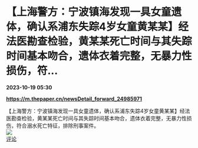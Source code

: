 # 【上海警方：宁波镇海发现一具女童遗体，确认系浦东失踪4岁女童黄某某】经法医勘查检验，黄某某死亡时间与其失踪时间基本吻合，遗体衣着完整，无暴力性损伤，符...

**2023-10-19 05:30**

**https://m.thepaper.cn/newsDetail_forward_24985971**

【上海警方：宁波镇海发现一具女童遗体，确认系浦东失踪4岁女童黄某某】经法医勘查检验，黄某某死亡时间与其失踪时间基本吻合，遗体衣着完整，无暴力性损伤，符合溺水死亡特征，排除刑事案件。  
![](https://img3.chouti.com/CHOUTI_20231019/7525C13CBBFA471C97EC2510B71DCBE4_W378H378.jpeg)  
[评论](https://m.chouti.com/link/40337452)
